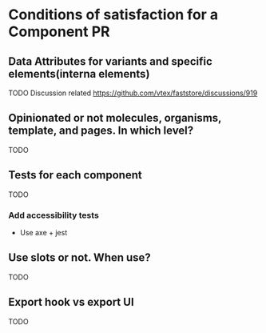 # Conditions of satisfaction for a Component PR

## Data Attributes for variants and specific elements(interna elements)
TODO
Discussion related https://github.com/vtex/faststore/discussions/919

## Opinionated or not molecules, organisms, template, and pages. In which level?
TODO 

## Tests for each component
TODO

### Add accessibility tests
- Use axe + jest

## Use slots or not. When use?
TODO

## Export hook vs export UI
TODO